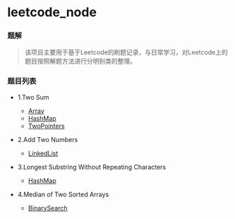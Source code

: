 # leetcode_node

### 题解
> 该项目主要用于基于Leetcode的刷题记录，与日常学习，对Leetcode上的题目按照解题方法进行分明别类的整理。

### 题目列表
- 1.Two Sum
    - [Array](./Array/TwoSum.md)
    - [HashMap](./HashTable/TwoSum.md)
    - [TwoPointers](./TwoPointers/TwoSum.md)


- 2.Add Two Numbers
    - [LinkedList](./LinkedList/AddTwoNumbers.md)

- 3.Longest Substring Without Repeating Characters
    - [HashMap](./HashTable/LongestSubstringWithoutRepeatingCharacters.md)

- 4.Median of Two Sorted Arrays
    - [BinarySearch](./BinarySearch/MedianOfTwoSortedArrays,md)
